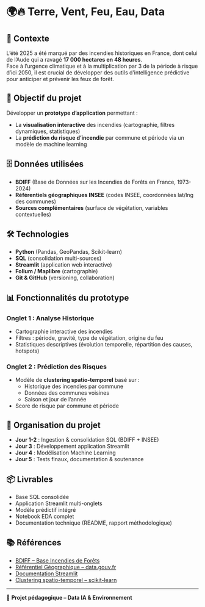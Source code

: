 # 🌍🔥 Terre, Vent, Feu, Eau, Data

## 🚨 Contexte
L’été 2025 a été marqué par des incendies historiques en France, dont celui de l’Aude qui a ravagé **17 000 hectares en 48 heures**.  
Face à l’urgence climatique et à la multiplication par 3 de la période à risque d’ici 2050, il est crucial de développer des outils d’intelligence prédictive pour anticiper et prévenir les feux de forêt.  

## 🎯 Objectif du projet
Développer un **prototype d’application** permettant :  
- La **visualisation interactive** des incendies (cartographie, filtres dynamiques, statistiques)  
- La **prédiction du risque d’incendie** par commune et période via un modèle de machine learning  

## 🗄 Données utilisées
- **BDIFF** (Base de Données sur les Incendies de Forêts en France, 1973-2024)  
- **Référentiels géographiques INSEE** (codes INSEE, coordonnées lat/lng des communes)  
- **Sources complémentaires** (surface de végétation, variables contextuelles)  

## 🛠️ Technologies
- **Python** (Pandas, GeoPandas, Scikit-learn)  
- **SQL** (consolidation multi-sources)  
- **Streamlit** (application web interactive)  
- **Folium / Maplibre** (cartographie)  
- **Git & GitHub** (versioning, collaboration)  

## 📊 Fonctionnalités du prototype
### Onglet 1 : Analyse Historique
- Cartographie interactive des incendies  
- Filtres : période, gravité, type de végétation, origine du feu  
- Statistiques descriptives (évolution temporelle, répartition des causes, hotspots)  

### Onglet 2 : Prédiction des Risques
- Modèle de **clustering spatio-temporel** basé sur :  
  - Historique des incendies par commune  
  - Données des communes voisines  
  - Saison et jour de l’année  
- Score de risque par commune et période  

## 📅 Organisation du projet
- **Jour 1-2** : Ingestion & consolidation SQL (BDIFF + INSEE)  
- **Jour 3** : Développement application Streamlit  
- **Jour 4** : Modélisation Machine Learning  
- **Jour 5** : Tests finaux, documentation & soutenance  

## 📦 Livrables
- Base SQL consolidée  
- Application Streamlit multi-onglets  
- Modèle prédictif intégré  
- Notebook EDA complet  
- Documentation technique (README, rapport méthodologique)  

## 📚 Références
- [BDIFF – Base Incendies de Forêts](https://bdiff.agriculture.gouv.fr/incendies)  
- [Référentiel Géographique – data.gouv.fr](https://adresse.data.gouv.fr/outils/telechargements)  
- [Documentation Streamlit](https://docs.streamlit.io/)  
- [Clustering spatio-temporel – scikit-learn](https://scikit-learn.org/stable/modules/clustering.html#clustering)  

---
🚀 **Projet pédagogique – Data IA & Environnement**  

